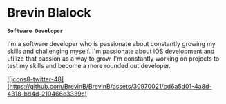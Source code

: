# Brevin Blalock

**`Software Developer`**

I'm a software developer who is passionate about constantly growing my skills and challenging myself. I'm passionate about iOS development and utilize that passion as a way to grow. I'm constantly working on projects to test my skills and become a more rounded out developer. 

<p align="left">
  <a href="https://twitter.com/BrevinBlalock">
    ![icons8-twitter-48](https://github.com/BrevinB/BrevinB/assets/30970021/cd6a5d01-4a8d-4318-bd4d-210466e3339c)
  </a>
</p>
